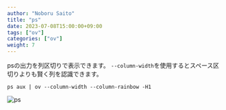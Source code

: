 ```yaml
---
author: "Noboru Saito"
title: "ps"
date: 2023-07-08T15:00:00+09:00
tags: ["ov"]
categories: ["ov"]
weight: 7
---
```


psの出力を列区切りで表示できます。
`--column-width`を使用するとスペース区切りよりも賢く列を認識できます。

```shell
ps aux | ov --column-width --column-rainbow -H1
```

![ps](/ov/ps-ov.png)
